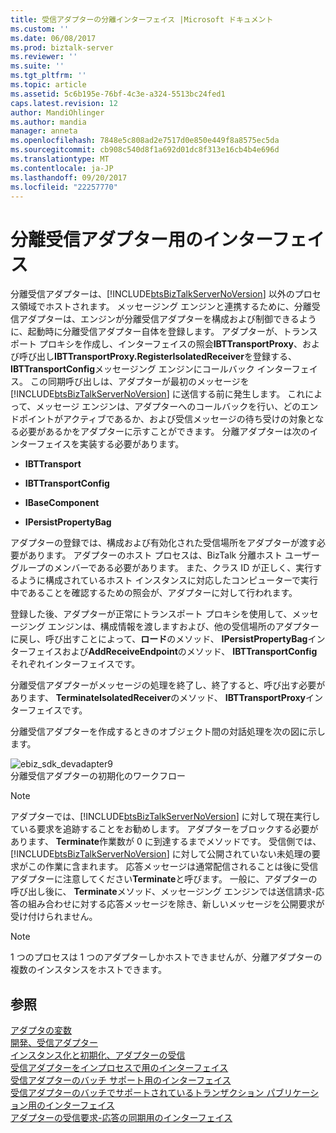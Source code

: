 ```yaml
---
title: 受信アダプターの分離インターフェイス |Microsoft ドキュメント
ms.custom: ''
ms.date: 06/08/2017
ms.prod: biztalk-server
ms.reviewer: ''
ms.suite: ''
ms.tgt_pltfrm: ''
ms.topic: article
ms.assetid: 5c6b195e-76bf-4c3e-a324-5513bc24fed1
caps.latest.revision: 12
author: MandiOhlinger
ms.author: mandia
manager: anneta
ms.openlocfilehash: 7848e5c808ad2e7517d0e850e449f8a8575ec5da
ms.sourcegitcommit: cb908c540d8f1a692d01dc8f313e16cb4b4e696d
ms.translationtype: MT
ms.contentlocale: ja-JP
ms.lasthandoff: 09/20/2017
ms.locfileid: "22257770"
---
```

# <a name="interfaces-for-an-isolated-receive-adapter"></a>分離受信アダプター用のインターフェイス
分離受信アダプターは、[!INCLUDE[btsBizTalkServerNoVersion](../includes/btsbiztalkservernoversion-md.md)] 以外のプロセス領域でホストされます。 メッセージング エンジンと連携するために、分離受信アダプターは、エンジンが分離受信アダプターを構成および制御できるように、起動時に分離受信アダプター自体を登録します。 アダプターが、トランスポート プロキシを作成し、インターフェイスの照会**IBTTransportProxy**、および呼び出し**IBTTransportProxy.RegisterIsolatedReceiver**を登録する、 **IBTTransportConfig**メッセージング エンジンにコールバック インターフェイス。 この同期呼び出しは、アダプターが最初のメッセージを [!INCLUDE[btsBizTalkServerNoVersion](../includes/btsbiztalkservernoversion-md.md)] に送信する前に発生します。 これによって、メッセージ エンジンは、アダプターへのコールバックを行い、どのエンドポイントがアクティブであるか、および受信メッセージの待ち受けの対象となる必要があるかをアダプターに示すことができます。 分離アダプターは次のインターフェイスを実装する必要があります。  
  
-   **IBTTransport**  
  
-   **IBTTransportConfig**  
  
-   **IBaseComponent**  
  
-   **IPersistPropertyBag**  
  
 アダプターの登録では、構成および有効化された受信場所をアダプターが渡す必要があります。 アダプターのホスト プロセスは、BizTalk 分離ホスト ユーザー グループのメンバーである必要があります。 また、クラス ID が正しく、実行するように構成されているホスト インスタンスに対応したコンピューターで実行中であることを確認するための照会が、アダプターに対して行われます。  
  
 登録した後、アダプターが正常にトランスポート プロキシを使用して、メッセージング エンジンは、構成情報を渡しますおよび、他の受信場所のアダプターに戻し、呼び出すことによって、**ロード**のメソッド、 **IPersistPropertyBag**インターフェイスおよび**AddReceiveEndpoint**のメソッド、 **IBTTransportConfig**それぞれインターフェイスです。  
  
 分離受信アダプターがメッセージの処理を終了し、終了すると、呼び出す必要があります、 **TerminateIsolatedReceiver**のメソッド、 **IBTTransportProxy**インターフェイスです。  
  
 分離受信アダプターを作成するときのオブジェクト間の対話処理を次の図に示します。  
  
 ![](../core/media/ebiz-sdk-devadapter9.gif "ebiz_sdk_devadapter9")  
分離受信アダプターの初期化のワークフロー  
  
> [!NOTE]
>  アダプターでは、[!INCLUDE[btsBizTalkServerNoVersion](../includes/btsbiztalkservernoversion-md.md)] に対して現在実行している要求を追跡することをお勧めします。 アダプターをブロックする必要があります、 **Terminate**作業数が 0 に到達するまでメソッドです。 受信側では、[!INCLUDE[btsBizTalkServerNoVersion](../includes/btsbiztalkservernoversion-md.md)] に対して公開されていない未処理の要求がこの作業に含まれます。 応答メッセージは通常配信されることは後に受信アダプターに注意してください**Terminate**と呼びます。 一般に、アダプターの呼び出し後に、 **Terminate**メソッド、メッセージング エンジンでは送信請求-応答の組み合わせに対する応答メッセージを除き、新しいメッセージを公開要求が受け付けられません。  
  
> [!NOTE]
>  1 つのプロセスは 1 つのアダプターしかホストできませんが、分離アダプターの複数のインスタンスをホストできます。  
  
## <a name="see-also"></a>参照  
 [アダプタの変数](../core/adapter-variables.md)   
 [開発、受信アダプター](../core/developing-a-receive-adapter.md)   
 [インスタンス化と初期化、アダプターの受信](../core/instantiating-and-initializing-a-receive-adapter.md)   
 [受信アダプターをインプロセスで用のインターフェイス](../core/interfaces-for-an-in-process-receive-adapter.md)   
 [受信アダプターのバッチ サポート用のインターフェイス](../core/interfaces-for-a-batch-supported-receive-adapter.md)   
 [受信アダプターのバッチでサポートされているトランザクション パブリケーション用のインターフェイス](../core/interfaces-for-a-transactional-batch-supported-receive-adapter.md)   
 [アダプターの受信要求-応答の同期用のインターフェイス](../core/interfaces-for-a-synchronous-request-response-receive-adapter.md)